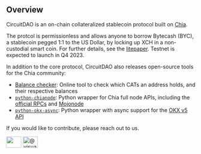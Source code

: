 ## Overview

CircuitDAO is an on-chain collateralized stablecoin protocol built on [Chia](https://www.chia.net).

The protcol is permissionless and allows anyone to borrow Bytecash (BYC), a stablecoin pegged 1:1 to the US Dollar, by locking up XCH in a non-custodial smart coin. For further details, see the [litepaper](https://medium.com/@circuitdao/circuitdao-an-on-chain-collateralized-stablecoin-protocol-8991e3d5f01d). Testnet is expected to launch in Q4 2023.

In addition to the core protocol, CircuitDAO also releases open-source tools for the Chia community:
* [Balance checker](https://balance.circuitdao.com): Online tool to check which CATs an address holds, and their respective balances
* [`python-chianode`](https://github.com/circuitdao/python-chianode): Python wrapper for Chia full node APIs, including the [official RPCs](https://docs.chia.net/full-node-rpc) and [Mojonode](https://mojonode.com)
* [`python-okx-async`](https://github.com/circuitdao/python-okx-aysync): Python wrapper with async support for the [OKX v5 API](https://www.okx.com/docs-v5)

If you would like to contribute, please reach out to us.

<p align="left">
<a href="https://twitter.com/" target="blank"><img align="center" src="https://cdn.jsdelivr.net/npm/simple-icons@3.0.1/icons/twitter.svg" height="30" width="40" /></a>
<a href="https://medium.com/@visualbean" target="blank"><img align="center" src="https://cdn.jsdelivr.net/npm/simple-icons@3.0.1/icons/medium.svg" alt="@visualbean" height="30" width="40" /></a>
</p>
